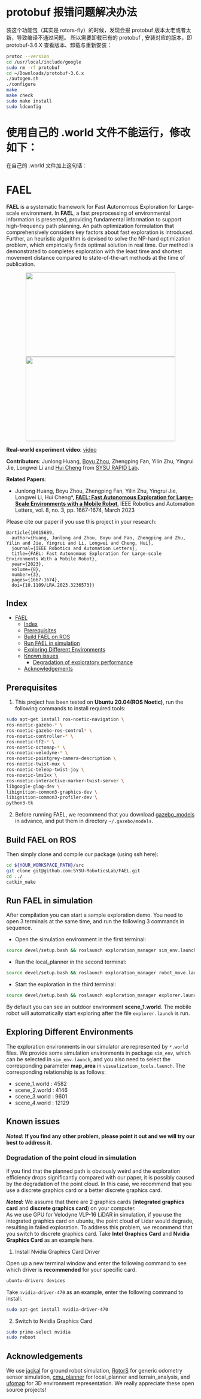 # protobuf 报错问题解决办法
装这个功能包（其实是 rotors-fly）的时候，发现会报 protobuf 版本太老或者太新，导致编译不通过问题。
所以需要卸载已有的 protobuf , 安装对应的版本，即 protobuf-3.6.X
查看版本、卸载与重新安装：
``` bash
protoc --version 
cd /usr/local/include/google
sudo rm -rf protobuf
cd ~/Downloads/protobuf-3.6.x
./autogen.sh
./configure
make
make check
sudo make install
sudo ldconfig
```
# 使用自己的 .world 文件不能运行，修改如下：
在自己的 .world 文件加上这句话：
  <plugin name='ros_interface_plugin' filename='librotors_gazebo_ros_interface_plugin.so'/>
# FAEL

**FAEL** is a systematic framework for **F**ast **A**utonomous **E**xploration for **L**arge-scale environment. In **FAEL**, a fast preprocessing of environmental information is presented, providing fundamental information to support high-frequency path planning. An path optimization formulation that comprehensively considers key factors about fast exploration is introduced. Further, an heuristic algorithm is devised to solve the NP-hard optimization problem, which empirically finds optimal solution in real time. Our method is demonstrated to completes exploration with the least time and shortest movement distance compared to state-of-the-art methods at the time of publication.

<p align="center">
  <img src="files/figure/1.jpeg" width = "400" height = "225"/>
  <img src="files/figure/2.jpeg" width = "400" height = "225"/>
</p>

__Real-world experiment video__: [video](https://www.bilibili.com/video/BV1rv4y1i7Sg/?spm_id_from=333.999.0.0&vd_source=4b11429ea8ba8725f0fc457cc4442883)

__Contributors__: Junlong Huang, [Boyu Zhou](http://boyuzhou.net), Zhengping Fan, Yilin Zhu, Yingrui Jie, Longwei Li and [Hui Cheng](https://cse.sysu.edu.cn/content/2504) from [SYSU RAPID Lab](http://lab.sysu-robotics.com/index.html).

__Related Papers__:   
- Junlong Huang, Boyu Zhou, Zhengping Fan, Yilin Zhu, Yingrui Jie, Longwei Li, Hui Cheng*, [__FAEL: Fast Autonomous Exploration for Large-Scale Environments with a Mobile Robot__](https://ieeexplore.ieee.org/document/10015689), IEEE Robotics and Automation Letters, vol. 8, no. 3, pp. 1667-1674, March 2023

Please cite our paper if you use this project in your research:
```
@article{10015689,
  author={Huang, Junlong and Zhou, Boyu and Fan, Zhengping and Zhu, Yilin and Jie, Yingrui and Li, Longwei and Cheng, Hui},
  journal={IEEE Robotics and Automation Letters}, 
  title={FAEL: Fast Autonomous Exploration for Large-scale Environments With a Mobile Robot}, 
  year={2023},
  volume={8},
  number={3},
  pages={1667-1674},
  doi={10.1109/LRA.2023.3236573}}
```

## Index

- [FAEL](#fael)
  - [Index](#index)
  - [Prerequisites](#prerequisites)
  - [Build FAEL on ROS](#build-fael-on-ros)
  - [Run FAEL in simulation](#run-fael-in-simulation)
  - [Exploring Different Environments](#exploring-different-environments)
  - [Known issues](#known-issues)
    - [Degradation of exploratory performance](#degradation-of-exploratory-performance)
  - [Acknowledgements](#acknowledgements)

## Prerequisites
1. This project has been tested on __Ubuntu 20.04(ROS Noetic)__, run the following commands to install required tools:
```bash
sudo apt-get install ros-noetic-navigation \
ros-noetic-gazebo-* \
ros-noetic-gazebo-ros-control* \
ros-noetic-controller-* \
ros-noetic-tf2-* \
ros-noetic-octomap-* \
ros-noetic-velodyne-* \
ros-noetic-pointgrey-camera-description \
ros-noetic-twist-mux \
ros-noetic-teleop-twist-joy \
ros-noetic-lms1xx \
ros-noetic-interactive-marker-twist-server \
libgoogle-glog-dev \
libignition-common3-graphics-dev \
libignition-common3-profiler-dev \
python3-tk 
```

2. Before running FAEL, we recommend that you download [gazebo_models](https://github.com/osrf/gazebo_models) in advance, and put them in directory `~/.gazebo/models`.

## Build FAEL on ROS
Then simply clone and compile our package (using ssh here):
```bash
cd ${YOUR_WORKSPACE_PATH}/src
git clone git@github.com:SYSU-RoboticsLab/FAEL.git
cd ../ 
catkin_make
```

## Run FAEL in simulation
After compilation you can start a sample exploration demo. You need to open 3 terminals at the same time, and run the following 3 commands in sequence.

- Open the simulation environment in the first terminal:
```bash
source devel/setup.bash && roslaunch exploration_manager sim_env.launch
```
- Run the local_planner in the second terminal:
```bash
source devel/setup.bash && roslaunch exploration_manager robot_move.launch
```
- Start the exploration in the third terminal:
```bash
source devel/setup.bash && roslaunch exploration_manager explorer.launch
```
By default you can see an outdoor environment **scene_1.world**. The mobile robot will automatically start exploring after the file `explorer.launch` is run.

## Exploring Different Environments
The exploration environments in our simulator are represented by `*.world` files. We provide some simulation environments in package `sim_env`, which can be selected in `sim_env.launch`, and you also need to select the corresponding parameter **map_area** in `visualization_tools.launch`. The corresponding relationship is as follows:
* scene_1.world : 4582
* scene_2.world : 4146
* scene_3.world : 9601
* scene_4.world : 12129

## Known issues
***Noted:*** __If you find any other problem, please point it out and we will try our best to address it.__

### Degradation of the point cloud in simulation

If you find that the planned path is obviously weird and the exploration efficiency drops significantly compared with our paper, it is possibly caused by the degradation of the point cloud. In this case, we recommend that you use a discrete graphics card or a better discrete graphics card.

__*Noted:*__ We assume that there are 2 graphics cards (**integrated graphics card** and **discrete graphics card**) on your computer.   
As we use GPU for Velodyne VLP-16 LiDAR in simulation, if you use the integrated graphics card on ubuntu, the point cloud of Lidar would degrade, resulting in failed exploration. To address this problem, we recommend that you switch to discrete graphics card. Take **Intel Graphics Card** and **Nvidia Graphics Card** as an example here.

1. Install Nvidia Graphics Card Driver

Open up a new terminal window and enter the following command to see which driver is **recommended** for your specific card.
```bash
ubuntu-drivers devices
```

Take `nvidia-driver-470` as an example, enter the following command to install.
```bash
sudo apt-get install nvidia-driver-470
```

2. Switch to Nvidia Graphics Card
```bash
sudo prime-select nvidia
sudo reboot
```

## Acknowledgements
We use [jackal](https://github.com/jackal) for ground robot simulation, [RotorS](https://github.com/ethz-asl/rotors_simulator) for generic odometry sensor simulation, [cmu_planner](https://github.com/jizhang-cmu/ground_based_autonomy_basic) for local_planner and terrain_analysis, and [ufomap](https://github.com/UnknownFreeOccupied/ufomap) for 3D environment representation. We really appreciate these open source projects!
